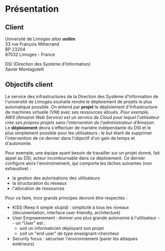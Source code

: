 # Présentation

## Client

Université de Limoges *alias* **unilim**  
33 rue François Mitterrand  
BP 23204  
87032 Limoges - France  


DSI (Direction des Système d'Information)  
Xavier Montagutelli

## Objectifs client

Le service des infrastructures de la Direction des Système d'Information de l'université de Limoges souhaite rendre le déploiement de projets le plus automatique possible. On entend par **projet** le déploiement d'Infrastructure de machines virtuelle (VM) avec ses ressources alloués. *Pour exemple, AWS (Amazon Web Service) est un service de Cloud pour lequel l'utilisateur  crée ses propres projets sans l'intervention de l'administrateur d'Amazon*. Le **déploiement** devra s'effectuer de manière indépendante du DSI et le plus simplement possible pour les utilisateurs ; le but étant de supprimer l'intervention de ce dernier dans l'objectif d'un gain de temps et d'autonomie.


Pour exemple, une équipe ayant besoin de travailler sur un projet donné, fait appel au DSI, acteur incontournable dans ce déploiement. Ce dernier configure alors l'environnement, qui comporte les tâches suivantes (non exhaustive) :
- la gestion des autorisations des utilisateurs
- la structuration du réseaux
- l'allocation de ressources

Pour ce faire, trois grands principes devront être respectés :
- KISS (Keep it simple stupid) : simplicité à tous les niveaux (documentation, interface user-friendly, architecture)
- User Empowerement : donner une plus grande autonomie à l'utilisateur -- un "User" est :
  -  soit un informaticien déployant son projet
  -  soit un "end user" de type enseignant-chercheur
- Security focus : sécuriser l'environnement (parer les attaques extérieurs)
